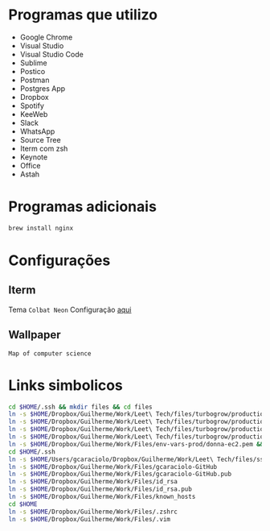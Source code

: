 # Programas que utilizo

* Google Chrome
* Visual Studio
* Visual Studio Code
* Sublime
* Postico
* Postman
* Postgres App
* Dropbox
* Spotify
* KeeWeb
* Slack
* WhatsApp
* Source Tree
* Iterm com zsh
* Keynote
* Office
* Astah

# Programas adicionais

```sh
brew install nginx
```

# Configurações

## Iterm
Tema `Colbat Neon`
Configuração [aqui](./iterm-profile.json)

## Wallpaper
`Map of computer science`

# Links simbolicos

```sh
cd $HOME/.ssh && mkdir files && cd files
ln -s $HOME/Dropbox/Guilherme/Work/Leet\ Tech/files/turbogrow/production/aws/turbogram.pem && chmod 400 turbogram.pem
ln -s $HOME/Dropbox/Guilherme/Work/Leet\ Tech/files/turbogrow/production/aws/instamizer.pem && chmod 400 instamizer.pem
ln -s $HOME/Dropbox/Guilherme/Work/Leet\ Tech/files/turbogrow/production/aws/leet.pem && chmod 400 leet.pem
ln -s $HOME/Dropbox/Guilherme/Work/Leet\ Tech/files/turbogrow/production/aws/postgrain.pem && chmod 400 postgrain.pem
ln -s $HOME/Dropbox/Guilherme/Work/Files/env-vars-prod/donna-ec2.pem && chmod 400 donna-ec2.pem
cd $HOME/.ssh
ln -s $HOME/Users/gcaraciolo/Dropbox/Guilherme/Work/Leet\ Tech/files/ssh/config
ln -s $HOME/Dropbox/Guilherme/Work/Files/gcaraciolo-GitHub
ln -s $HOME/Dropbox/Guilherme/Work/Files/gcaraciolo-GitHub.pub
ln -s $HOME/Dropbox/Guilherme/Work/Files/id_rsa
ln -s $HOME/Dropbox/Guilherme/Work/Files/id_rsa.pub
ln -s $HOME/Dropbox/Guilherme/Work/Files/known_hosts
cd $HOME
ln -s $HOME/Dropbox/Guilherme/Work/Files/.zshrc
ln -s $HOME/Dropbox/Guilherme/Work/Files/.vim
```

